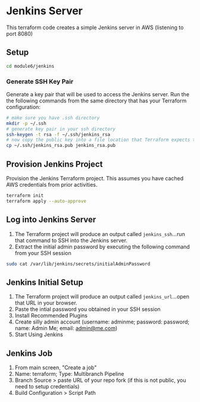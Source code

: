 # Jenkins Server

This terraform code creates a simple Jenkins server in AWS (listening to port 8080)

## Setup

```bash
cd module6/jenkins
```

### Generate SSH Key Pair

Generate a key pair that will be used to access the Jenkins server.
Run the the following commands from the same directory that has your Terraform configuration:

```bash
# make sure you have .ssh directory
mkdir -p ~/.ssh
# generate key pair in your ssh directory
ssh-keygen -t rsa -f ~/.ssh/jenkins_rsa
# now copy the public key into a file location that Terraform expects the file to be
cp ~/.ssh/jenkins_rsa.pub jenkins_rsa.pub
```

## Provision Jenkins Project

Provision the Jenkins Terraform project.  This assumes you have cached AWS credentials from prior activities.

```bash
terraform init
terraform apply --auto-approve
```

## Log into Jenkins Server

1. The Terraform project will produce an output called `jenkins_ssh`...run that command to SSH into the Jenkins server.
1. Extract the initial admin password by executing the following command from your SSH session

  ```bash
  sudo cat /var/lib/jenkins/secrets/initialAdminPassword
  ```

## Jenkins Initial Setup

1. The Terraform project will produce an output called `jenkins_url`...open that URL in your browser.
1. Paste the intial password you obtained in your SSH session
1. Install Recommended Plugins
1. Create silly admin account (username: adminme; password: password; name: Admin Me; email: admin@me.com)
1. Start Using Jenkins

## Jenkins Job

1. From main screen, "Create a job"
1. Name: terraform; Type: Multibranch Pipeline
1. Branch Source > paste URL of your repo fork (if this is not public, you need to setup credentials)
1. Build Configuration > Script Path

